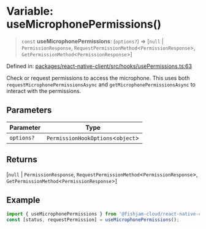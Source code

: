 # Variable: useMicrophonePermissions()

> `const` **useMicrophonePermissions**: (`options?`) => \[`null` \| `PermissionResponse`, `RequestPermissionMethod`\<`PermissionResponse`\>, `GetPermissionMethod`\<`PermissionResponse`\>\]

Defined in: [packages/react-native-client/src/hooks/usePermissions.ts:63](https://github.com/fishjam-cloud/mobile-client-sdk/blob/a60616b68cd043388665165d49f98ce759f80517/packages/react-native-client/src/hooks/usePermissions.ts#L63)

Check or request permissions to access the microphone.
This uses both `requestMicrophonePermissionsAsync` and `getMicrophonePermissionsAsync` to interact with the permissions.

## Parameters

| Parameter | Type |
| ------ | ------ |
| `options?` | `PermissionHookOptions`\<`object`\> |

## Returns

\[`null` \| `PermissionResponse`, `RequestPermissionMethod`\<`PermissionResponse`\>, `GetPermissionMethod`\<`PermissionResponse`\>\]

## Example

```ts
import { useMicrophonePermissions } from '@fishjam-cloud/react-native-client';
const [status, requestPermission] = useMicrophonePermissions();
```
